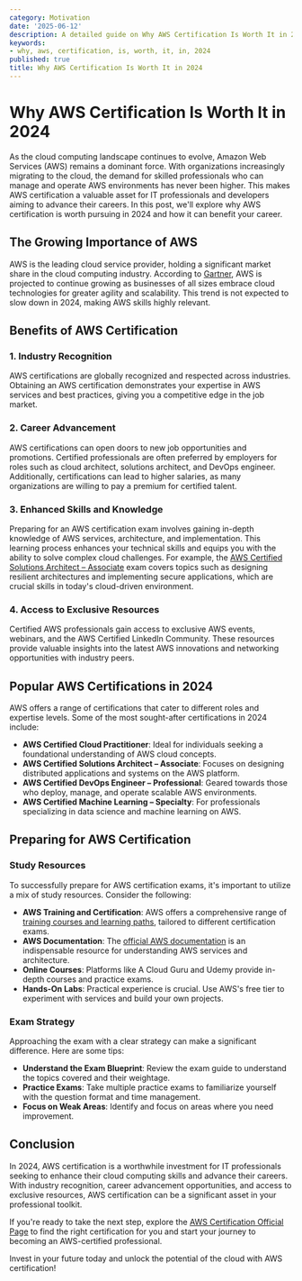```yaml
---
category: Motivation
date: '2025-06-12'
description: A detailed guide on Why AWS Certification Is Worth It in 2024
keywords:
- why, aws, certification, is, worth, it, in, 2024
published: true
title: Why AWS Certification Is Worth It in 2024
---
```


# Why AWS Certification Is Worth It in 2024

As the cloud computing landscape continues to evolve, Amazon Web Services (AWS) remains a dominant force. With organizations increasingly migrating to the cloud, the demand for skilled professionals who can manage and operate AWS environments has never been higher. This makes AWS certification a valuable asset for IT professionals and developers aiming to advance their careers. In this post, we'll explore why AWS certification is worth pursuing in 2024 and how it can benefit your career.

## The Growing Importance of AWS

AWS is the leading cloud service provider, holding a significant market share in the cloud computing industry. According to [Gartner](https://www.gartner.com/en/newsroom/press-releases/2023-04-18-gartner-forecasts-worldwide-public-cloud-end-user-spending-to-reach-nearly-600-billion-dollars-in-2023), AWS is projected to continue growing as businesses of all sizes embrace cloud technologies for greater agility and scalability. This trend is not expected to slow down in 2024, making AWS skills highly relevant.

## Benefits of AWS Certification

### 1. Industry Recognition

AWS certifications are globally recognized and respected across industries. Obtaining an AWS certification demonstrates your expertise in AWS services and best practices, giving you a competitive edge in the job market.

### 2. Career Advancement

AWS certifications can open doors to new job opportunities and promotions. Certified professionals are often preferred by employers for roles such as cloud architect, solutions architect, and DevOps engineer. Additionally, certifications can lead to higher salaries, as many organizations are willing to pay a premium for certified talent.

### 3. Enhanced Skills and Knowledge

Preparing for an AWS certification exam involves gaining in-depth knowledge of AWS services, architecture, and implementation. This learning process enhances your technical skills and equips you with the ability to solve complex cloud challenges. For example, the [AWS Certified Solutions Architect – Associate](https://aws.amazon.com/certification/certified-solutions-architect-associate/) exam covers topics such as designing resilient architectures and implementing secure applications, which are crucial skills in today's cloud-driven environment.

### 4. Access to Exclusive Resources

Certified AWS professionals gain access to exclusive AWS events, webinars, and the AWS Certified LinkedIn Community. These resources provide valuable insights into the latest AWS innovations and networking opportunities with industry peers.

## Popular AWS Certifications in 2024

AWS offers a range of certifications that cater to different roles and expertise levels. Some of the most sought-after certifications in 2024 include:

- **AWS Certified Cloud Practitioner**: Ideal for individuals seeking a foundational understanding of AWS cloud concepts.
- **AWS Certified Solutions Architect – Associate**: Focuses on designing distributed applications and systems on the AWS platform.
- **AWS Certified DevOps Engineer – Professional**: Geared towards those who deploy, manage, and operate scalable AWS environments.
- **AWS Certified Machine Learning – Specialty**: For professionals specializing in data science and machine learning on AWS.

## Preparing for AWS Certification

### Study Resources

To successfully prepare for AWS certification exams, it's important to utilize a mix of study resources. Consider the following:

- **AWS Training and Certification**: AWS offers a comprehensive range of [training courses and learning paths](https://aws.amazon.com/training/), tailored to different certification exams.
- **AWS Documentation**: The [official AWS documentation](https://docs.aws.amazon.com/) is an indispensable resource for understanding AWS services and architecture.
- **Online Courses**: Platforms like A Cloud Guru and Udemy provide in-depth courses and practice exams.
- **Hands-On Labs**: Practical experience is crucial. Use AWS's free tier to experiment with services and build your own projects.

### Exam Strategy

Approaching the exam with a clear strategy can make a significant difference. Here are some tips:

- **Understand the Exam Blueprint**: Review the exam guide to understand the topics covered and their weightage.
- **Practice Exams**: Take multiple practice exams to familiarize yourself with the question format and time management.
- **Focus on Weak Areas**: Identify and focus on areas where you need improvement.

## Conclusion

In 2024, AWS certification is a worthwhile investment for IT professionals seeking to enhance their cloud computing skills and advance their careers. With industry recognition, career advancement opportunities, and access to exclusive resources, AWS certification can be a significant asset in your professional toolkit.

If you're ready to take the next step, explore the [AWS Certification Official Page](https://aws.amazon.com/certification/) to find the right certification for you and start your journey to becoming an AWS-certified professional. 

Invest in your future today and unlock the potential of the cloud with AWS certification!